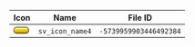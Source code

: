 | Icon | Name | File ID |
| ---  | ---  | ---     |
| ![](sv_icon_name4.png) | `sv_icon_name4` | `-5739959903446492384` |
